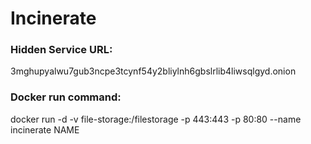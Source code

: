 # Incinerate

### Hidden Service URL:
3mghupyalwu7gub3ncpe3tcynf54y2bliylnh6gbslrlib4liwsqlgyd.onion


### Docker run command:
docker run -d -v file-storage:/filestorage -p 443:443 -p 80:80 --name incinerate NAME
